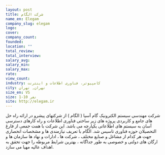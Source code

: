 ```yaml
---
layout: post
title: شرکت الگام
name_en: Elegam
company_slug: elegam
logo: 
cover: 
company_count:
founded:
location: ""
total_review: 
total_interview: 
salary_avg: 
salary_min: 
salary_max: 
rate: 
view_count: 
industry: کامپیوتر، فناوری اطلاعات و اینترنت
city: تهران, تهران
size_en: VS
size: 1-10 نفر
site: http://elegam.ir
---
```


شرکت مهندسی سیستم الکترونیک گام آسیا ( الگام ) از شرکتهای پیشرو در ارائه راه حل های جامع و کاربردی پروژه های زیر ساختی فناوری اطلاعات و راه کارهای دسترسی آسان به سیستم های اطلاعاتی یکپارچه می باشد. این شرکت با همت جمعی از فارغ التحصیلان حوزه فناوری تاسیس شد. الگام با تعریف نیازمندی ها و مشخصات انحصاری جهت هر کدام از مشاغل و صنایع مختلف ، شرکت ها ، ادارات و نهاد ها سازمان ها و ارگان های دولتی و خصوصی به طور جداگانه ، بهترین شرایط مربوطه را جهت تحقق به اهداف عالیه مهیا می سازد.
